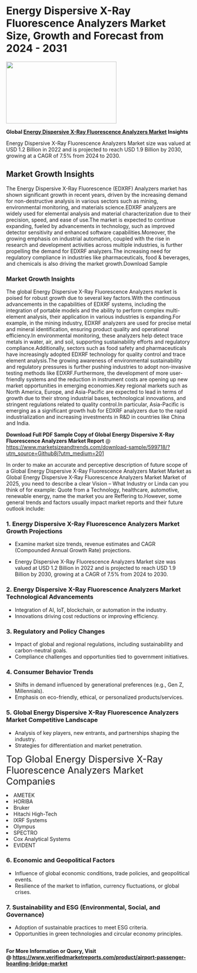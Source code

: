 <H1>Energy Dispersive X-Ray Fluorescence Analyzers Market Size, Growth and Forecast from 2024 - 2031</H1><img class="aligncenter size-medium wp-image-584254" src="https://thirdeyenews.in/wp-content/uploads/2024/09/Global-Market-Research-300x168.jpeg" alt="" width="300" height="168" /><p><strong>Global&nbsp;<a href="https://www.marketsizeandtrends.com/download-sample/599718/?utm_source=Github8j?utm_medium=201">Energy Dispersive X-Ray Fluorescence Analyzers Market</a> Insights</strong></p><p>Energy Dispersive X-Ray Fluorescence Analyzers Market size was valued at USD 1.2 Billion in 2022 and is projected to reach USD 1.9 Billion by 2030, growing at a CAGR of 7.5% from 2024 to 2030.</p><p><h2>Market Growth Insights</h2> The Energy Dispersive X-Ray Fluorescence (EDXRF) Analyzers market has shown significant growth in recent years, driven by the increasing demand for non-destructive analysis in various sectors such as mining, environmental monitoring, and materials science.EDXRF analyzers are widely used for elemental analysis and material characterization due to their precision, speed, and ease of use.The market is expected to continue expanding, fueled by advancements in technology, such as improved detector sensitivity and enhanced software capabilities.Moreover, the growing emphasis on industrial automation, coupled with the rise in research and development activities across multiple industries, is further propelling the demand for EDXRF analyzers.The increasing need for regulatory compliance in industries like pharmaceuticals, food & beverages, and chemicals is also driving the market growth.Download Sample <h3>Market Growth Insights</h3> The global Energy Dispersive X-Ray Fluorescence Analyzers market is poised for robust growth due to several key factors.With the continuous advancements in the capabilities of EDXRF systems, including the integration of portable models and the ability to perform complex multi-element analysis, their application in various industries is expanding.For example, in the mining industry, EDXRF analyzers are used for precise metal and mineral identification, ensuring product quality and operational efficiency.In environmental monitoring, these analyzers help detect trace metals in water, air, and soil, supporting sustainability efforts and regulatory compliance.Additionally, sectors such as food safety and pharmaceuticals have increasingly adopted EDXRF technology for quality control and trace element analysis.The growing awareness of environmental sustainability and regulatory pressures is further pushing industries to adopt non-invasive testing methods like EDXRF.Furthermore, the development of more user-friendly systems and the reduction in instrument costs are opening up new market opportunities in emerging economies.Key regional markets such as North America, Europe, and Asia-Pacific are expected to lead in terms of growth due to their strong industrial bases, technological innovations, and stringent regulations related to quality control.In particular, Asia-Pacific is emerging as a significant growth hub for EDXRF analyzers due to the rapid industrialization and increasing investments in R&D in countries like China and India.</p><p><span class=""><strong>Download Full PDF Sample Copy of Global Energy Dispersive X-Ray Fluorescence Analyzers Market Report</strong> @ <a href="https://www.marketsizeandtrends.com/download-sample/599718/?utm_source=Github8j?utm_medium=201" target="_blank">https://www.marketsizeandtrends.com/download-sample/599718/?utm_source=Github8j?utm_medium=201</a></span></p><p>In order to make an accurate and perceptive description of future scope of a Global&nbsp;Energy Dispersive X-Ray Fluorescence Analyzers Market Market as Global&nbsp;Energy Dispersive X-Ray Fluorescence Analyzers Market Market of 2025, you need to describe a clear Vision &ndash; What Industry or Linda can you think of for example: Quote from a Technology, healthcare, automotive, renewable energy, name the market you are Reffering to.However, some general trends and factors usually impact market reports and their future outlook include:</p><h3>1.&nbsp;<strong>Energy Dispersive X-Ray Fluorescence Analyzers Market Growth Projections</strong></h3><ul><li>Examine market size trends, revenue estimates and CAGR (Compounded Annual Growth Rate) projections.</li><li><p>Energy Dispersive X-Ray Fluorescence Analyzers Market size was valued at USD 1.2 Billion in 2022 and is projected to reach USD 1.9 Billion by 2030, growing at a CAGR of 7.5% from 2024 to 2030.</p></li></ul><h3>2.&nbsp;<strong>Energy Dispersive X-Ray Fluorescence Analyzers Market Technological Advancements</strong></h3><ul><li>Integration of AI, IoT, blockchain, or automation in the industry.</li><li>Innovations driving cost reductions or improving efficiency.</li></ul><h3>3.&nbsp;<strong>Regulatory and Policy Changes</strong></h3><ul><li>Impact of global and regional regulations, including sustainability and carbon-neutral goals.</li><li>Compliance challenges and opportunities tied to government initiatives.</li></ul><h3>4.&nbsp;<strong>Consumer Behavior Trends</strong></h3><ul><li>Shifts in demand influenced by generational preferences (e.g., Gen Z, Millennials).</li><li>Emphasis on eco-friendly, ethical, or personalized products/services.</li></ul><h3>5.&nbsp;<strong>Global Energy Dispersive X-Ray Fluorescence Analyzers Market Competitive Landscape</strong></h3><ul><li>Analysis of key players, new entrants, and partnerships shaping the industry.</li><li>Strategies for differentiation and market penetration.</li></ul><p data-pm-slice="1 1 []"><span style="color: inherit; font-family: inherit; font-size: 25px;">Top Global Energy Dispersive X-Ray Fluorescence Analyzers Market Companies</span></p><div class="" data-test-id=""><p><li>AMETEK</li><li> HORIBA</li><li> Bruker</li><li> Hitachi High-Tech</li><li> IXRF Systems</li><li> Olympus</li><li> SPECTRO</li><li> Cox Analytical Systems</li><li> EVIDENT</li></p></div><h3>6.&nbsp;<strong>Economic and Geopolitical Factors</strong></h3><ul><li>Influence of global economic conditions, trade policies, and geopolitical events.</li><li>Resilience of the market to inflation, currency fluctuations, or global crises.</li></ul><h3>7.&nbsp;<strong>Sustainability and ESG (Environmental, Social, and Governance)</strong></h3><ul><li>Adoption of sustainable practices to meet ESG criteria.</li><li>Opportunities in green technologies and circular economy principles.</li></ul><h2><strong style="font-size: 14px;">For More Information or Query, Visit @&nbsp;</strong><a style="background-color: #ffffff; font-size: 14px;" href="https://www.marketsizeandtrends.com/report/energy-dispersive-x-ray-fluorescence-analyzers-market/" target="_blank">https://www.verifiedmarketreports.com/product/airport-passenger-boarding-bridge-market</a></h2>